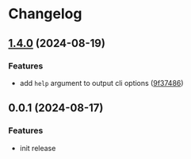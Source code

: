# Changelog

## [1.4.0](https://github.com/eknowles/tilepack/compare/v1.3.0...v1.4.0) (2024-08-19)


### Features

* add `help` argument to output cli options ([9f37486](https://github.com/eknowles/tilepack/commit/9f374865973e9d1e490c9b87030902c503b61cce))

## 0.0.1 (2024-08-17)


### Features

* init release
